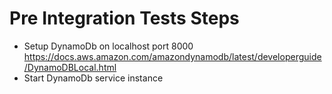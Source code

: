 ﻿# Pre Integration Tests Steps
* Setup DynamoDb on localhost port 8000 https://docs.aws.amazon.com/amazondynamodb/latest/developerguide/DynamoDBLocal.html
* Start DynamoDb service instance